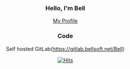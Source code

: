 <div align="center" style="text-align:center">
  
### Hello, I'm Bell
[My Profile](https://profile.softbell.net/)

### Code
Self hosted GitLab(https://gitlab.bellsoft.net/Bell)

[![Hits](https://hits.seeyoufarm.com/api/count/incr/badge.svg?url=https%3A%2F%2Fgithub.com%2FDragonString&count_bg=%233D64C8&title_bg=%23555555&icon=&icon_color=%23E7E7E7&title=hits&edge_flat=false)](https://hits.seeyoufarm.com)  

</div>
